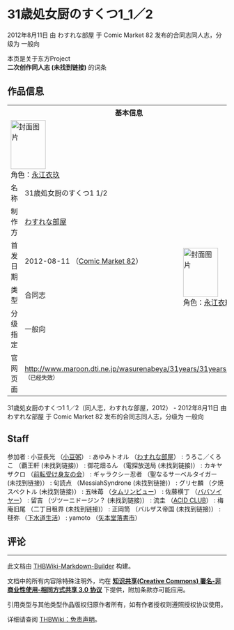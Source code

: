 # 31歳処女厨のすくつ1_1／2

<!-- source html: G:\repos\THBWiki-Markdown-Builder\THBWikiMarkdown\Temp\main\e\ec\ns0%3A31%E6%AD%B3%E5%87%A6%E5%A5%B3%E5%8E%A8%E3%81%AE%E3%81%99%E3%81%8F%E3%81%A41_1%EF%BC%8F2.html -->

2012年8月11日 由 わすれな部屋 于 Comic Market 82 发布的合同志同人志，分级为 一般向

本页是关于东方Project  
 **二次创作同人志 (未找到链接)** 的词条
## 作品信息

<table><tbody><tr><th colspan="3">基本信息</th></tr><tr><td class="cover-artwork-mobile" colspan="2"><a href="./文件-31歳処女厨のすくつ1_1／2封面.jpg.md" class="image" title="封面图片"><img alt="封面图片" src="https://upload.thwiki.cc/thumb/5/55/31%E6%AD%B3%E5%87%A6%E5%A5%B3%E5%8E%A8%E3%81%AE%E3%81%99%E3%81%8F%E3%81%A41_1%EF%BC%8F2%E5%B0%81%E9%9D%A2.jpg/80px-31%E6%AD%B3%E5%87%A6%E5%A5%B3%E5%8E%A8%E3%81%AE%E3%81%99%E3%81%8F%E3%81%A41_1%EF%BC%8F2%E5%B0%81%E9%9D%A2.jpg" decoding="async" loading="lazy" width="80" height="112" srcset="https://upload.thwiki.cc/thumb/5/55/31%E6%AD%B3%E5%87%A6%E5%A5%B3%E5%8E%A8%E3%81%AE%E3%81%99%E3%81%8F%E3%81%A41_1%EF%BC%8F2%E5%B0%81%E9%9D%A2.jpg/120px-31%E6%AD%B3%E5%87%A6%E5%A5%B3%E5%8E%A8%E3%81%AE%E3%81%99%E3%81%8F%E3%81%A41_1%EF%BC%8F2%E5%B0%81%E9%9D%A2.jpg 1.5x, https://upload.thwiki.cc/thumb/5/55/31%E6%AD%B3%E5%87%A6%E5%A5%B3%E5%8E%A8%E3%81%AE%E3%81%99%E3%81%8F%E3%81%A41_1%EF%BC%8F2%E5%B0%81%E9%9D%A2.jpg/160px-31%E6%AD%B3%E5%87%A6%E5%A5%B3%E5%8E%A8%E3%81%AE%E3%81%99%E3%81%8F%E3%81%A41_1%EF%BC%8F2%E5%B0%81%E9%9D%A2.jpg 2x" data-file-width="648" data-file-height="906"></a><div class="cover-char">角色：<a href="./永江衣玖.md" title="永江衣玖">永江衣玖</a></div></td>
</tr><tr><td class="label">名称</td><td colspan="2"> 31歳処女厨のすくつ1 1/2 </td></tr><tr><td class="label">制作方</td><td><a href="./わすれな部屋.md" title="わすれな部屋">わすれな部屋</a></td><td class="cover-artwork" rowspan="4" style="min-width:112px;"><a href="./文件-31歳処女厨のすくつ1_1／2封面.jpg.md" class="image" title="封面图片"><img alt="封面图片" src="https://upload.thwiki.cc/thumb/5/55/31%E6%AD%B3%E5%87%A6%E5%A5%B3%E5%8E%A8%E3%81%AE%E3%81%99%E3%81%8F%E3%81%A41_1%EF%BC%8F2%E5%B0%81%E9%9D%A2.jpg/80px-31%E6%AD%B3%E5%87%A6%E5%A5%B3%E5%8E%A8%E3%81%AE%E3%81%99%E3%81%8F%E3%81%A41_1%EF%BC%8F2%E5%B0%81%E9%9D%A2.jpg" decoding="async" loading="lazy" width="80" height="112" srcset="https://upload.thwiki.cc/thumb/5/55/31%E6%AD%B3%E5%87%A6%E5%A5%B3%E5%8E%A8%E3%81%AE%E3%81%99%E3%81%8F%E3%81%A41_1%EF%BC%8F2%E5%B0%81%E9%9D%A2.jpg/120px-31%E6%AD%B3%E5%87%A6%E5%A5%B3%E5%8E%A8%E3%81%AE%E3%81%99%E3%81%8F%E3%81%A41_1%EF%BC%8F2%E5%B0%81%E9%9D%A2.jpg 1.5x, https://upload.thwiki.cc/thumb/5/55/31%E6%AD%B3%E5%87%A6%E5%A5%B3%E5%8E%A8%E3%81%AE%E3%81%99%E3%81%8F%E3%81%A41_1%EF%BC%8F2%E5%B0%81%E9%9D%A2.jpg/160px-31%E6%AD%B3%E5%87%A6%E5%A5%B3%E5%8E%A8%E3%81%AE%E3%81%99%E3%81%8F%E3%81%A41_1%EF%BC%8F2%E5%B0%81%E9%9D%A2.jpg 2x" data-file-width="648" data-file-height="906"></a><div class="cover-char">角色：<a href="./永江衣玖.md" title="永江衣玖">永江衣玖</a></div></td>
</tr><tr><td class="label">首发日期</td><td>2012-08-11&#160;（<a href="/展会作品列表?e=Comic+Market%2382">Comic Market 82</a>）</td></tr><tr><td class="label">类型</td><td>合同志</td></tr><tr><td class="label">分级指定</td><td>一般向</td></tr>
<tr><td class="label">官网页面</td><td colspan="2"><a rel="nofollow" class="external free" href="http://www.maroon.dti.ne.jp/wasurenabeya/31years/31years2.html">http://www.maroon.dti.ne.jp/wasurenabeya/31years/31years2.html</a><br><span style="font-family: sans-serif; cursor: default; color:#555; font-size: 0.8em; bottom: 0.1em; font-weight: bold;" title="连接到已经失效网页">（已经失效）</span></td></tr></tbody></table>

31歳処女厨のすくつ1 1／2（同人志，わすれな部屋，2012） - 2012年8月11日 由 わすれな部屋 于 Comic Market 82 发布的合同志同人志，分级为 一般向
## Staff
参加者
: 小豆長光 （[小豆粥](./小豆粥.md)）
: あゆみトオル （[わすれな部屋](./わすれな部屋.md)）
: うろこ／くろこ （覇王軒 (未找到链接)）
: 御花畑るん （電探放送局 (未找到链接)）
: カキヤザクロ （[前転受け身友の会](./前転受け身友の会.md)）
: ギャラクシー忍者 （聖なるサーベルタイガー (未找到链接)）
: 句読点 （MessiahSyndrone (未找到链接)）
: グリセ麟 （夕焼スペクトル (未找到链接)）
: 五味苺 （[タムリンビュー](./タムリンビュー.md)）
: 佐藤横丁 （[ババソイヤー](./ババソイヤー.md)）
: 留吉 （ヅツーニドージン？ (未找到链接)）
: 流圭 （[ACID CLUB](./ACID_CLUB.md)）
: 梅庵旧尾 （二丁目租界 (未找到链接)）
: 正岡筒 （バルザス帝国 (未找到链接)）
: 毬弥 （[下水道生活](./下水道生活.md)）
: yamoto （[矢本堂落書市](./矢本堂落書市.md)）

## 评论




---

此文档由 [THBWiki-Markdown-Builder](https://github.com/Delsin-Yu/THBWiki-Markdown-Builder) 构建。

文档中的所有内容除特殊注明外，均在 [**知识共享(Creative Commons) 署名-非商业性使用-相同方式共享 3.0 协议**](https://creativecommons.org/licenses/by-sa/3.0/deed.zh-hans) 下提供，附加条款亦可能应用。

引用类型与其他类型作品版权归原作者所有，如有作者授权则遵照授权协议使用。

详细请查阅 [THBWiki：免责声明](https://thbwiki.cc/THBWiki:%E5%85%8D%E8%B4%A3%E5%A3%B0%E6%98%8E)。


